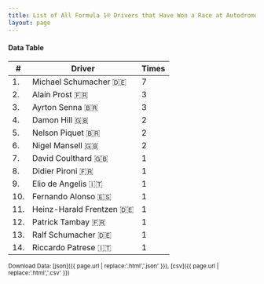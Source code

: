 ```yaml
---
title: List of All Formula 1® Drivers that Have Won a Race at Autodromo Enzo e Dino Ferrari
layout: page
---
```


<canvas id="chart" width="400" height="180"></canvas>
<script>
var data = {
    "datasets": [
        {
            "backgroundColor": "#f3a935",
            "borderColor": "#f68639",
            "borderWidth": 1,
            "data": [
                7.0,
                3.0,
                3.0,
                2.0,
                2.0,
                2.0,
                1.0,
                1.0,
                1.0,
                1.0,
                1.0,
                1.0,
                1.0,
                1.0
            ],
            "label": "Times"
        }
    ],
    "labels": [
        "Michael Schumacher",
        "Alain Prost",
        "Ayrton Senna",
        "Damon Hill",
        "Nelson Piquet",
        "Nigel Mansell",
        "David Coulthard",
        "Didier Pironi",
        "Elio de Angelis",
        "Fernando Alonso",
        "Heinz-Harald Frentzen",
        "Patrick Tambay",
        "Ralf Schumacher",
        "Riccardo Patrese"
    ]
};
var options = {
  legend: {
    display: false
  },
  scales: {
    xAxes: [{
      ticks: {
        beginAtZero: true,
        maxRotation: 180,
        display: window.innerWidth > 800
      }
    }],
    yAxes: [{
      ticks: {
        beginAtZero: true
      }
    }]
  },
  onResize: function(chart, size) {
    chart.options.scales.xAxes[0].ticks.display = size.width > 800;
  }
};
new Chart("chart", {
    data: data,
    type: 'bar',
    options: options
});
</script>



#### Data Table

| # | Driver | Times |
|--|--|--|
| 1. | Michael Schumacher 🇩🇪 | 7 |
| 2. | Alain Prost 🇫🇷 | 3 |
| 3. | Ayrton Senna 🇧🇷 | 3 |
| 4. | Damon Hill 🇬🇧 | 2 |
| 5. | Nelson Piquet 🇧🇷 | 2 |
| 6. | Nigel Mansell 🇬🇧 | 2 |
| 7. | David Coulthard 🇬🇧 | 1 |
| 8. | Didier Pironi 🇫🇷 | 1 |
| 9. | Elio de Angelis 🇮🇹 | 1 |
| 10. | Fernando Alonso 🇪🇸 | 1 |
| 11. | Heinz-Harald Frentzen 🇩🇪 | 1 |
| 12. | Patrick Tambay 🇫🇷 | 1 |
| 13. | Ralf Schumacher 🇩🇪 | 1 |
| 14. | Riccardo Patrese 🇮🇹 | 1 |

<small>Download Data: [json]({{ page.url | replace:'.html','.json' }}), [csv]({{ page.url | replace:'.html','.csv' }})</small>
